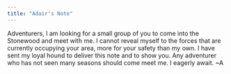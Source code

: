 ```yaml
---
title: "Adair's Note"
---
```


Adventurers,
I am looking for a small group of you to come into the Stonewood and meet with me. I cannot reveal myself to the forces that are currently occupying your area, more for your safety than my own. I have sent my loyal hound to deliver this note and to show you. Any adventurer who has not seen many
seasons should come meet me. I eagerly await.
~A